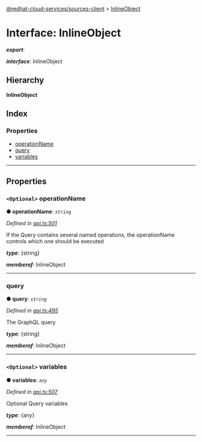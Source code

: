 [@redhat-cloud-services/sources-client](../README.md) > [InlineObject](../interfaces/inlineobject.md)

# Interface: InlineObject

*__export__*: 

*__interface__*: InlineObject

## Hierarchy

**InlineObject**

## Index

### Properties

* [operationName](inlineobject.md#operationname)
* [query](inlineobject.md#query)
* [variables](inlineobject.md#variables)

---

## Properties

<a id="operationname"></a>

### `<Optional>` operationName

**● operationName**: *`string`*

*Defined in [api.ts:501](https://github.com/RedHatInsights/javascript-clients/blob/master/packages/sources/api.ts#L501)*

If the Query contains several named operations, the operationName controls which one should be executed

*__type__*: {string}

*__memberof__*: InlineObject

___
<a id="query"></a>

###  query

**● query**: *`string`*

*Defined in [api.ts:495](https://github.com/RedHatInsights/javascript-clients/blob/master/packages/sources/api.ts#L495)*

The GraphQL query

*__type__*: {string}

*__memberof__*: InlineObject

___
<a id="variables"></a>

### `<Optional>` variables

**● variables**: *`any`*

*Defined in [api.ts:507](https://github.com/RedHatInsights/javascript-clients/blob/master/packages/sources/api.ts#L507)*

Optional Query variables

*__type__*: {any}

*__memberof__*: InlineObject

___

